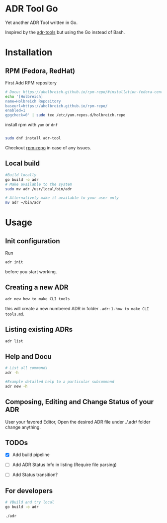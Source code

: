 # ADR Tool Go

Yet another ADR Tool written in Go.

Inspired by the [adr-tools](https://github.com/npryce/adr-tools) but using the Go instead of Bash.

# Installation 

## RPM (Fedora, RedHat)

First Add RPM repository
```bash
# Docu: https://aholbreich.github.io/rpm-repo/#installation-fedora-centos-redhat
echo '[Holbreich]
name=Holbreich Repository
baseurl=https://aholbreich.github.io/rpm-repo/
enabled=1
gpgcheck=0' | sudo tee /etc/yum.repos.d/holbreich.repo

```
install rpm with `yum` or `dnf`

```bash

sudo dnf install adr-tool

```
Checkout [rpm-repo](https://github.com/aholbreich/rpm-repo) in case of any issues.

## Local build

```bash
#Build locally
go build -o adr
# Make available to the system
sudo mv adr /usr/local/bin/adr

# Alternatively make it available to your user only
mv adr ~/bin/adr

```

# Usage

## Init configuration

Run
```bash
adr init 
```
before you start working.

## Creating a new ADR

```bash
adr new how to make CLI tools
```
this will create a new numbered ADR in folder `.adr`:
`1-how to make CLI tools.md`.

## Listing existing ADRs

```bash
adr list 
```

## Help and Docu

```bash
# List all commands
adr -h 

#Example detailed help to a particular subcommand
adr new -h 
```

## Composing, Editing and Change Status of your ADR

User your favored Editor, Open the desired ADR file under ./.adr/ folder change anything.

## TODOs

* [x] Add build pipeline
* [ ] Add ADR Status Info in listing (Require file parsing)
* [ ] Add Status transition? 


## For developers

```bash
# VBuild and try local
go build -o adr

./adr
```